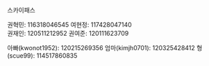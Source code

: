 스카이패스

권혁민: 116318046545
여현정: 117428047140  
권재인: 120511212952 
권여준: 120111623709


아빠(kwonot1952): 120215269356
엄마(kimjh0701): 120325428412
형(scue99): 114517860835